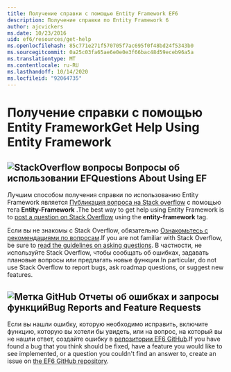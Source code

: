 ```yaml
---
title: Получение справки с помощью Entity Framework EF6
description: Получение справки по Entity Framework 6
author: ajcvickers
ms.date: 10/23/2016
uid: ef6/resources/get-help
ms.openlocfilehash: 85c771e271f570705f7ac695f0f48bd24f5343b0
ms.sourcegitcommit: 0a25c03fa65ae6e0e0e3f66bac48d59eceb96a5a
ms.translationtype: MT
ms.contentlocale: ru-RU
ms.lasthandoff: 10/14/2020
ms.locfileid: "92064735"
---
```

# <a name="get-help-using-entity-framework"></a><span data-ttu-id="aeb17-103">Получение справки с помощью Entity Framework</span><span class="sxs-lookup"><span data-stu-id="aeb17-103">Get Help Using Entity Framework</span></span>
## <a name="stackoverflow-questions-questions-about-using-ef"></a>![StackOverflow вопросы](~/ef6/media/stackoverflow.png) <span data-ttu-id="aeb17-105">Вопросы об использовании EF</span><span class="sxs-lookup"><span data-stu-id="aeb17-105">Questions About Using EF</span></span>  

<span data-ttu-id="aeb17-106">Лучшим способом получения справки по использованию Entity Framework является [Публикация вопроса на Stack overflow](https://stackoverflow.com/questions/ask) с помощью тега **Entity-Framework** .</span><span class="sxs-lookup"><span data-stu-id="aeb17-106">The best way to get help using Entity Framework is to [post a question on Stack Overflow](https://stackoverflow.com/questions/ask) using the **entity-framework** tag.</span></span>  

<span data-ttu-id="aeb17-107">Если вы не знакомы с Stack Overflow, обязательно [Ознакомьтесь с рекомендациями по вопросам](https://stackoverflow.com/help/asking).</span><span class="sxs-lookup"><span data-stu-id="aeb17-107">If you are not familiar with Stack Overflow, be sure to [read the guidelines on asking questions](https://stackoverflow.com/help/asking).</span></span> <span data-ttu-id="aeb17-108">В частности, не используйте Stack Overflow, чтобы сообщать об ошибках, задавать плановые вопросы или предлагать новые функции.</span><span class="sxs-lookup"><span data-stu-id="aeb17-108">In particular, do not use Stack Overflow to report bugs, ask roadmap questions, or suggest new features.</span></span>  

## <a name="github-mark-bug-reports-and-feature-requests"></a>![Метка GitHub](~/ef6/media/github-mark-32px.png) <span data-ttu-id="aeb17-110">Отчеты об ошибках и запросы функций</span><span class="sxs-lookup"><span data-stu-id="aeb17-110">Bug Reports and Feature Requests</span></span>  

<span data-ttu-id="aeb17-111">Если вы нашли ошибку, которую необходимо исправить, включите функцию, которую вы хотели бы увидеть, или на вопрос, на который вы не нашли ответ, создайте ошибку в [репозитории EF6 GitHub](https://github.com/aspnet/EntityFramework6/issues).</span><span class="sxs-lookup"><span data-stu-id="aeb17-111">If you have found a bug that you think should be fixed, have a feature you would like to see implemented, or a question you couldn't find an answer to, create an issue on [the EF6 GitHub repository](https://github.com/aspnet/EntityFramework6/issues).</span></span>
